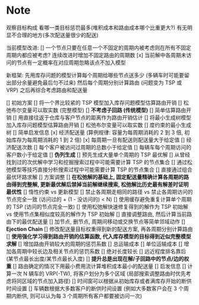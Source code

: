 # Note

观察目标构成
  看哪一类目标惩罚最多(堆积成本和路由成本哪个比重更大?)
  有无明显不合理的地方(多次配送量很少的配送)

当前模型改进:
[] 一个节点只要在任意一个不固定的周期内被考虑则在所有不固定周期内都应被考虑?
连续改进时增加不固定路由的周期数
[x] 当前解中各周期未访问的节点有一定概率在对应周期忽略该点不加入模型


新框架:
先用库存问题的模型计算每个周期给哪些节点送多少 (多辆车时可能要留出部分余量避免最后匀不过来)
然后每个周期分别计算路由 (问题变为 TSP 或 VRP)
之后再综合考虑路由和配送量

[] 初始方案
  [] 将一个界比较紧的 TSP 模型加入库存问题模型估算路由开销
    [] 松弛布尔变量可以取实数 (完整模型)
    [] **不考虑子回路 (传统模型)**
  [] 简单估算路由开销
    [] 用直接往返于仓库与客户节点的距离作为路由开销估计
  [] 将最小生成树模型加入库存问题模型估算路由开销
      [] 松弛布尔变量可以取实数
      [] 度约束的最小生成树
  [] 简单启发信息
    [x] 经济配送量 (算例规律: 容量为每周期消耗的 2 到 3 倍, 初始库存为每周期消耗的 1 到 2 倍)
      [x] 每周期一旦有配送则配送量大于给定值
    [] 经济配送次数
      [] 每个客户被访问过周期的总数小于给定值
      [] 每辆车每个周期访问的客户数小于给定值
  [] **伪列生成**
    [] 预先生成大量单个周期的 TSP 最优解
      [] 从曾经找到过的次优解中学习和挖掘搜索过程中可能需要计算 TSP 的节点集合
      [] 通过松弛模型等技巧直接分析搜索过程中可能需要计算 TSP 的节点集合
    [] 直接通过组合最优环路求解
[] 方案调整
  [] **在松弛解的基础上, 固定配送量精确计算各周期的路由得到完整解, 更新最优解后禁掉当前解继续搜索, 松弛解比历史最有解差时证明最优性**
    [] 惰性约束 vs 更新模型
    [] 禁止各周期走相同的路径 vs 禁止各周期访问的节点完全一致 (访问过的 + (1 - 没访问的) < N)
    [] 使用缓存避免重复计算单个周期的 TSP (访问的节点完全一致)
    [] 使用松弛解快速修复得到的解作为 TSP 初始解 vs 使用节点集相似度较高的解作为 TSP 初始解
  [] 直接调整路由, 然后计算当前路由下的最优配送量
    [] 加节点, 删节点, 周期间移动或交换节点等简单邻域动作
    [] **Ejection Chain**
  [] 修改配送量目标权重得到新的配送方案, 再各周期分别计算路由
    [] **使用强化学习得到路由开销的估算函数, 代入库存模型的目标得到近似完整模型求解**
    [] 增加路由开销较大的周期的惩罚系数
      [] 总运输成本
      [] 单位运输成本
    [] 增加各周期中较长边及相关节点的惩罚系数
      [] 绝对长度较长
      [] 远近程度排名靠后 (某节点最长出度/某节点最长入度)
    [] **提升总是出现在解/子回路中的节点/边的权重**
  [] 路由确定的情况下用最小费用流计算堆积成本最小的配送量
[] 启发信息
  [] 计算一次 N 辆车的 VRP(-TW), 将客户划分为多个区域 (局部搜索调整路由时优先考虑将同区域的节点加入路径)
    [] 时间窗可以根据从初始库存或者满库存开始的断供时间设置
    [] 车辆数根据大多数客户的断供时间设置 (例如大多数客户会在 3 个周期内断供, 则可以认为每 3 个周期所有客户都要被访问一次)
